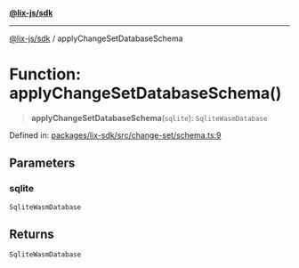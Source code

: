 [**@lix-js/sdk**](../README.md)

***

[@lix-js/sdk](../README.md) / applyChangeSetDatabaseSchema

# Function: applyChangeSetDatabaseSchema()

> **applyChangeSetDatabaseSchema**(`sqlite`): `SqliteWasmDatabase`

Defined in: [packages/lix-sdk/src/change-set/schema.ts:9](https://github.com/opral/monorepo/blob/e71bdb871680205b7a92b34085dd7fe79344e0d0/packages/lix-sdk/src/change-set/schema.ts#L9)

## Parameters

### sqlite

`SqliteWasmDatabase`

## Returns

`SqliteWasmDatabase`
